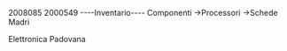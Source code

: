 2008085
2000549
----Inventario----
Componenti
  ->Processori
  ->Schede Madri

Elettronica Padovana
